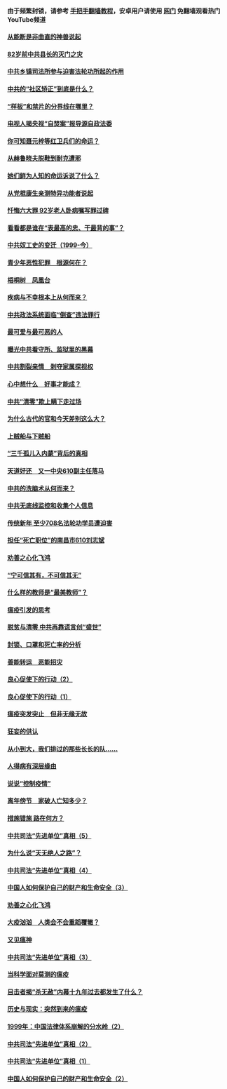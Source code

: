 #### 由于频繁封锁，请参考 [手把手翻墙教程](https://github.com/gfw-breaker/guides/wiki/)，安卓用户请使用 [网门](https://github.com/gfw-breaker/nogfw/blob/master/dl.md?t=04120301) 免翻墙观看热门YouTube频道 

#### [从能断是非曲直的神兽说起](../pages/19/423201.md?t=04120301) 

#### [82岁前中共县长的灭门之灾](../pages/19/423055.md?t=04120301) 

#### [中共乡镇司法所参与迫害法轮功所起的作用](../pages/19/423064.md?t=04120301) 

#### [中共的“社区矫正”到底是什么？](../pages/19/422870.md?t=04120301) 

#### [“样板”和禁片的分界线在哪里？](../pages/19/422704.md?t=04120301) 

#### [电视人揭央视“自焚案”报导源自政法委](../pages/19/422770.md?t=04120301) 

#### [你可知聂元梓等红卫兵们的命运？](../pages/19/422848.md?t=04120301) 

#### [从赫鲁晓夫脱鞋到耐克遭邪](../pages/19/422826.md?t=04120301) 

#### [她们鲜为人知的命运诉说了什么？](../pages/19/422754.md?t=04120301) 

#### [从党棍康生亲测特异功能者说起](../pages/19/422657.md?t=04120301) 

#### [忏悔六大罪 92岁老人卧病嘱写罪过碑](../pages/19/422750.md?t=04120301) 

#### [看看都是谁在“表最高的忠、干最背的事”？](../pages/19/422703.md?t=04120301) 

#### [中共奴工史的变迁（1999-今）](../pages/19/422656.md?t=04120301) 

#### [青少年恶性犯罪　根源何在？](../pages/19/422449.md?t=04120301) 

#### [梧桐树　凤凰台](../pages/19/422442.md?t=04120301) 

#### [疾病与不幸根本上从何而来？](../pages/19/422438.md?t=04120301) 

#### [中共政法系统面临“倒查”违法罪行](../pages/19/422497.md?t=04120301) 

#### [最可爱与最可恶的人](../pages/19/422448.md?t=04120301) 

#### [曝光中共看守所、监狱里的黑幕](../pages/19/422390.md?t=04120301) 

#### [中共割裂亲情　剥夺家属探视权](../pages/19/422364.md?t=04120301) 

#### [心中想什么　好事才能成？](../pages/19/422318.md?t=04120301) 

#### [中共“清零”欺上瞒下走过场](../pages/19/422306.md?t=04120301) 

#### [为什么古代的官和今天差别这么大？](../pages/19/422228.md?t=04120301) 

#### [上贼船与下贼船](../pages/19/422276.md?t=04120301) 

#### [“三千孤儿入内蒙”背后的真相](../pages/19/422229.md?t=04120301) 

#### [天道好还　又一中央610副主任落马](../pages/19/422155.md?t=04120301) 

#### [中共的洗脑术从何而来？](../pages/19/422154.md?t=04120301) 

#### [中共无底线监控和收集个人信息](../pages/19/422039.md?t=04120301) 

#### [传统新年 至少708名法轮功学员遭迫害](../pages/19/421946.md?t=04120301) 

#### [担任“死亡职位”的南昌市610刘志斌](../pages/19/421957.md?t=04120301) 

#### [劝善之心化飞鸿](../pages/19/421164.md?t=04120301) 

#### [“宁可信其有，不可信其无”](../pages/19/421691.md?t=04120301) 

#### [什么样的教师是“最美教师”？](../pages/19/421755.md?t=04120301) 

#### [瘟疫引发的思考](../pages/19/421594.md?t=04120301) 

#### [脱贫与清零 中共再靠谎言创“盛世”](../pages/19/421590.md?t=04120301) 

#### [封锁、口罩和死亡率的分析](../pages/19/421495.md?t=04120301) 

#### [善能转运　恶能招灾](../pages/19/421334.md?t=04120301) 

#### [良心促使下的行动（2）](../pages/19/421361.md?t=04120301) 

#### [良心促使下的行动（1）](../pages/19/421302.md?t=04120301) 

#### [瘟疫突发突止　但非无缘无故](../pages/19/421281.md?t=04120301) 

#### [狂妄的供认](../pages/19/421199.md?t=04120301) 

#### [从小到大，我们排过的那些长长的队……](../pages/19/421243.md?t=04120301) 

#### [人得病有深层缘由](../pages/19/420864.md?t=04120301) 

#### [说说“控制疫情”](../pages/19/420831.md?t=04120301) 

#### [离年傍节　家破人亡知多少？](../pages/19/420563.md?t=04120301) 

#### [措施错施  路在何方？](../pages/19/420076.md?t=04120301) 

#### [中共司法“先进单位”真相（5）](../pages/19/419453.md?t=04120301) 

#### [为什么说“天无绝人之路”？](../pages/19/419618.md?t=04120301) 

#### [中共司法“先进单位”真相（4）](../pages/19/419452.md?t=04120301) 

#### [中国人如何保护自己的财产和生命安全（3）](../pages/19/419405.md?t=04120301) 

#### [劝善之心化飞鸿](../pages/19/418758.md?t=04120301) 

#### [大疫汹汹　人类会不会重蹈覆辙？](../pages/19/419691.md?t=04120301) 

#### [又见瘟神](../pages/19/419225.md?t=04120301) 

#### [中共司法“先进单位”真相（3）](../pages/19/419451.md?t=04120301) 

#### [当科学面对莫测的瘟疫](../pages/19/419625.md?t=04120301) 

#### [目击者揭“杀无赦”内幕十九年过去都发生了什么？](../pages/19/419617.md?t=04120301) 

#### [历史与现实：突然到来的瘟疫](../pages/19/419619.md?t=04120301) 

#### [1999年：中国法律体系崩解的分水岭（2）](../pages/19/419455.md?t=04120301) 

#### [中共司法“先进单位”真相（2）](../pages/19/419450.md?t=04120301) 

#### [中共司法“先进单位”真相（1）](../pages/19/419449.md?t=04120301) 

#### [中国人如何保护自己的财产和生命安全（2）](../pages/19/419404.md?t=04120301) 

